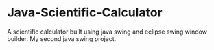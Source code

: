 # Java-Scientific-Calculator

A scientific calculator built using java swing and eclipse swing window builder. My second java swing project. 
